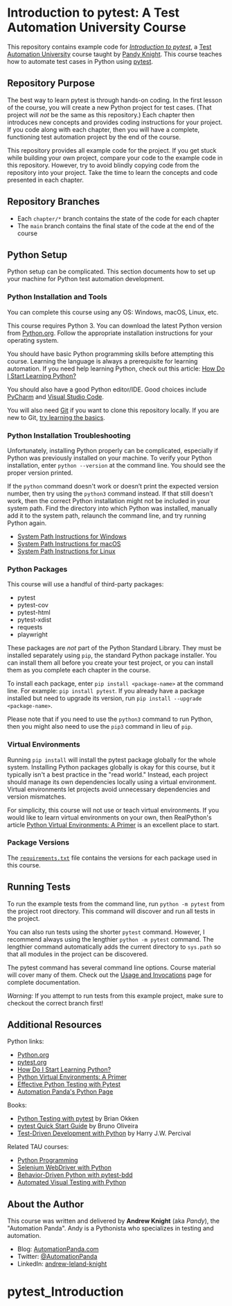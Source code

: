# Introduction to pytest: A Test Automation University Course

This repository contains example code for [*Introduction to pytest*](https://testautomationu.applitools.com/pytest-tutorial/),
a [Test Automation University](https://testautomationu.applitools.com/) course
taught by [Pandy Knight](https://twitter.com/AutomationPanda).
This course teaches how to automate test cases in Python using [pytest](https://pytest.org).


## Repository Purpose

The best way to learn pytest is through hands-on coding.
In the first lesson of the course, you will create a new Python project for test cases.
(That project will *not* be the same as this repository.)
Each chapter then introduces new concepts and provides coding instructions for your project.
If you code along with each chapter,
then you will have a complete, functioning test automation project by the end of the course.

This repository provides all example code for the project.
If you get stuck while building your own project,
compare your code to the example code in this repository.
However, try to avoid blindly copying code from the repository into your project.
Take the time to learn the concepts and code presented in each chapter.


## Repository Branches

* Each `chapter/*` branch contains the state of the code for each chapter
* The `main` branch contains the final state of the code at the end of the course


## Python Setup

Python setup can be complicated.
This section documents how to set up your machine for Python test automation development.

### Python Installation and Tools

You can complete this course using any OS: Windows, macOS, Linux, etc.

This course requires Python 3.
You can download the latest Python version from [Python.org](https://www.python.org/downloads/).
Follow the appropriate installation instructions for your operating system.

You should have basic Python programming skills before attempting this course.
Learning the language is always a prerequisite for learning automation.
If you need help learning Python, check out this article:
[How Do I Start Learning Python?](https://automationpanda.com/2020/02/18/how-do-i-start-learning-python/)

You should also have a good Python editor/IDE.
Good choices include [PyCharm](https://www.jetbrains.com/pycharm/)
and [Visual Studio Code](https://code.visualstudio.com/docs/languages/python).

You will also need [Git](https://git-scm.com/) if you want to clone this repository locally.
If you are new to Git, [try learning the basics](https://try.github.io/).

### Python Installation Troubleshooting

Unfortunately, installing Python properly can be complicated,
especially if Python was previously installed on your machine.
To verify your Python installation, enter `python --version` at the command line.
You should see the proper version printed.

If the `python` command doesn't work or doesn’t print the expected version number,
then try using the `python3` command instead.
If that still doesn't work,
then the correct Python installation might not be included in your system path.
Find the directory into which Python was installed,
manually add it to the system path,
relaunch the command line,
and try running Python again.

* [System Path Instructions for Windows](https://geek-university.com/python/add-python-to-the-windows-path/)
* [System Path Instructions for macOS](https://www.educative.io/edpresso/how-to-add-python-to-the-path-variable-in-mac)
* [System Path Instructions for Linux](https://www.computerhope.com/issues/ch001647.htm)

### Python Packages

This course will use a handful of third-party packages:

* pytest
* pytest-cov
* pytest-html
* pytest-xdist
* requests
* playwright

These packages are *not* part of the Python Standard Library.
They must be installed separately using `pip`, the standard Python package installer.
You can install them all before you create your test project,
or you can install them as you complete each chapter in the course.

To install each package, enter `pip install <package-name>` at the command line.
For example: `pip install pytest`.
If you already have a package installed but need to upgrade its version,
run `pip install --upgrade <package-name>`.

Please note that if you need to use the `python3` command to run Python,
then you might also need to use the `pip3` command in lieu of `pip`.

### Virtual Environments

Running `pip install` will install the pytest package globally for the whole system.
Installing Python packages globally is okay for this course,
but it typically isn't a best practice in the "read world."
Instead, each project should manage its own dependencies locally using a virtual environment.
Virtual environments let projects avoid unnecessary dependencies and version mismatches.

For simplicity, this course will not use or teach virtual environments.
If you would like to learn virtual environments on your own, then RealPython's article
[Python Virtual Environments: A Primer](https://realpython.com/python-virtual-environments-a-primer/)
is an excellent place to start.

### Package Versions

The [`requirements.txt`](requirements.txt) file contains the versions for each package used in this course.


## Running Tests

To run the example tests from the command line, run `python -m pytest` from the project root directory.
This command will discover and run all tests in the project.

You can also run tests using the shorter `pytest` command.
However, I recommend always using the lengthier `python -m pytest` command.
The lengthier command automatically adds the current directory to `sys.path`
so that all modules in the project can be discovered.

The pytest command has several command line options.
Course material will cover many of them.
Check out the [Usage and Invocations](https://docs.pytest.org/en/stable/usage.html) page
for complete documentation.

*Warning:*
If you attempt to run tests from this example project,
make sure to checkout the correct branch first!


## Additional Resources

Python links:

* [Python.org](https://www.python.org/)
* [pytest.org](https://docs.pytest.org/)
* [How Do I Start Learning Python?](https://automationpanda.com/2020/02/18/how-do-i-start-learning-python/)
* [Python Virtual Environments: A Primer](https://realpython.com/python-virtual-environments-a-primer/)
* [Effective Python Testing with Pytest](https://realpython.com/pytest-python-testing/)
* [Automation Panda's Python Page](https://automationpanda.com/python/)

Books:

* [Python Testing with pytest](https://pragprog.com/titles/bopytest/) by Brian Okken
* [pytest Quick Start Guide](https://www.packtpub.com/web-development/pytest-quick-start-guide) by Bruno Oliveira
* [Test-Driven Development with Python](https://www.obeythetestinggoat.com/) by Harry J.W. Percival

Related TAU courses:

* [Python Programming](https://testautomationu.applitools.com/python-tutorial/)
* [Selenium WebDriver with Python](https://testautomationu.applitools.com/selenium-webdriver-python-tutorial/)
* [Behavior-Driven Python with pytest-bdd](https://testautomationu.applitools.com/behavior-driven-python-with-pytest-bdd/)
* [Automated Visual Testing with Python](https://testautomationu.applitools.com/visual-testing-python/)


## About the Author

This course was written and delivered by **Andrew Knight** (aka *Pandy*), the "Automation Panda".
Andy is a Pythonista who specializes in testing and automation.

* Blog: [AutomationPanda.com](https://automationpanda.com/)
* Twitter: [@AutomationPanda](https://twitter.com/AutomationPanda)
* LinkedIn: [andrew-leland-knight](https://www.linkedin.com/in/andrew-leland-knight/)
# pytest_Introduction

